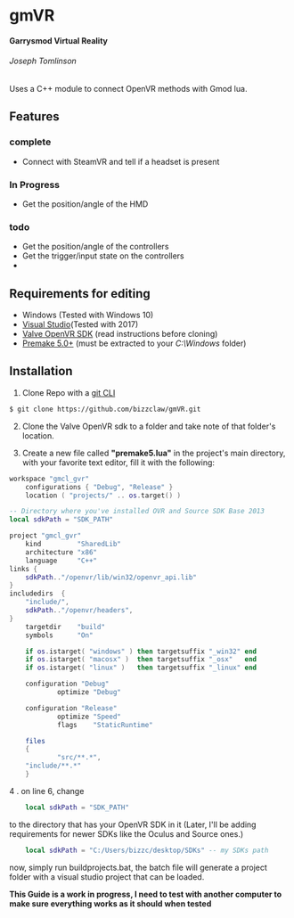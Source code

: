 # gmVR
#### Garrysmod Virtual Reality
###### Joseph Tomlinson

Uses a C++ module to connect OpenVR methods with Gmod lua.

## Features

### complete
* Connect with SteamVR and tell if a headset is present

### In Progress
* Get the position/angle of the HMD

### todo
* Get the position/angle of the controllers
* Get the trigger/input state on the controllers
*

## Requirements for editing
* Windows (Tested with Windows 10)
* [Visual Studio](https://www.visualstudio.com)(Tested with 2017)
* [Valve OpenVR SDK](https://github.com/ValveSoftware/openvr) (read instructions before cloning)
* [Premake 5.0+](https://github.com/premake/premake-core/releases) (must be extracted to your _C:\Windows_ folder)

## Installation
1. Clone Repo with a [git CLI](https://git-scm.com/downloads)
```bash
$ git clone https://github.com/bizzclaw/gmVR.git
```

2. Clone the Valve OpenVR sdk to a folder and take note of that folder's location.

3. Create a new file called __"premake5.lua"__ in the project's main directory, with your favorite text editor, fill it with the following:

```LUA
workspace "gmcl_gvr"
	configurations { "Debug", "Release" }
	location ( "projects/" .. os.target() )

-- Directory where you've installed OVR and Source SDK Base 2013
local sdkPath = "SDK_PATH"

project "gmcl_gvr"
	kind         "SharedLib"
	architecture "x86"
	language     "C++"
links {
	sdkPath.."/openvr/lib/win32/openvr_api.lib"
}
includedirs  {
	"include/",
	sdkPath.."/openvr/headers",
}
	targetdir    "build"
	symbols      "On"

	if os.istarget( "windows" ) then targetsuffix "_win32" end
	if os.istarget( "macosx" )  then targetsuffix "_osx"   end
	if os.istarget( "linux" )   then targetsuffix "_linux" end

	configuration "Debug"
			optimize "Debug"

	configuration "Release"
			optimize "Speed"
			flags    "StaticRuntime"

	files
	{
			"src/**.*",
	"include/**.*"
	}

```
4 . on line 6, change
```LUA
	local sdkPath = "SDK_PATH"
```
to the directory that has your OpenVR SDK in it (Later, I'll be adding requirements for newer SDKs like the Oculus and Source ones.)
```Lua
	local sdkPath = "C:/Users/bizzc/desktop/SDKs" -- my SDKs path
```
now, simply run buildprojects.bat, the batch file will generate a project folder with a visual studio project that can be loaded.

__This Guide is a work in progress, I need to test with another computer to make sure everything works as it should when tested__
